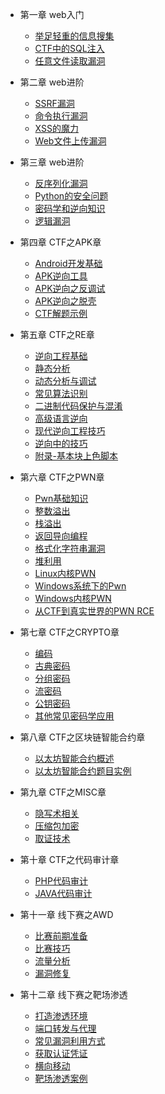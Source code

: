 * 第一章 web入门

    * [举足轻重的信息搜集](/pages/web/1.1)
    * [CTF中的SQL注入](/pages/web/1.2)
    * [任意文件读取漏洞](/pages/web/1.3)

* 第二章 web进阶
    * [SSRF漏洞](/pages/web/2.1)
    * [命令执行漏洞](/pages/web/2.2)
    * [XSS的魔力](/pages/web/2.4)
    * [Web文件上传漏洞](/pages/web/2.3)

* 第三章 web进阶
    * [反序列化漏洞](/pages/web/3.1)
    * [Python的安全问题](/pages/web/3.2)
    * [密码学和逆向知识](/pages/web/3.4)
    * [逻辑漏洞](/pages/web/3.3)

* 第四章 CTF之APK章
    * [Android开发基础](/pages/apk/4.1)
    * [APK逆向工具](/pages/apk/4.2)
    * [APK逆向之反调试](/pages/apk/4.3)
    * [APK逆向之脱壳](/pages/apk/4.4)
    * [CTF解题示例](/pages/apk/4.5)

* 第五章 CTF之RE章
    * [逆向工程基础](/pages/reverse/5.1)
    * [静态分析](/pages/reverse/5.2)
    * [动态分析与调试](/pages/reverse/5.3)
    * [常见算法识别](/pages/reverse/5.4)
    * [二进制代码保护与混淆](/pages/reverse/5.5)
    * [高级语言逆向](/pages/reverse/5.6)
    * [现代逆向工程技巧](/pages/reverse/5.7)
    * [逆向中的技巧](/pages/reverse/5.8)
    * [附录-基本块上色脚本](/pages/reverse/appendix)

* 第六章 CTF之PWN章
    * [Pwn基础知识](/pages/pwn/6.1)
    * [整数溢出](/pages/pwn/6.2)
    * [栈溢出](/pages/pwn/6.3)
    * [返回导向编程](/pages/pwn/6.4)
    * [格式化字符串漏洞](/pages/pwn/6.5)
    * [堆利用](/pages/pwn/6.6)
    * [Linux内核PWN](/pages/pwn/6.7)
    * [Windows系统下的Pwn](/pages/pwn/6.8)
    * [Windows内核PWN](/pages/pwn/6.9)
    * [从CTF到真实世界的PWN RCE](/pages/pwn/6.10)

* 第七章 CTF之CRYPTO章
    * [编码](/pages/crypto/7.0)
    * [古典密码](/pages/crypto/7.1)
    * [分组密码](/pages/crypto/7.2)
    * [流密码](/pages/crypto/7.3)
    * [公钥密码](/pages/crypto/7.4)
    * [其他常见密码学应用](/pages/crypto/7.5)

* 第八章 CTF之区块链智能合约章
    * [以太坊智能合约概述](/pages/blockchain/8.1)
    * [以太坊智能合约题目实例](/pages/blockchain/8.2)

* 第九章 CTF之MISC章
    * [隐写术相关](/pages/misc/9.1)
    * [压缩包加密](/pages/misc/9.2)
    * [取证技术](/pages/misc/9.3)

* 第十章 CTF之代码审计章
    * [PHP代码审计](/pages/shenji/10.1)
    * [JAVA代码审计](/pages/shenji/10.2)

* 第十一章 线下赛之AWD
    * [比赛前期准备](/pages/awd/11.1)
    * [比赛技巧](/pages/awd/11.2)
    * [流量分析](/pages/awd/11.3)
    * [漏洞修复](/pages/awd/11.4)

* 第十二章 线下赛之靶场渗透
    * [打造渗透环境](/pages/pentest/12.1)
    * [端口转发与代理](/pages/pentest/12.2)
    * [常见漏洞利用方式](/pages/pentest/12.3)
    * [获取认证凭证](/pages/pentest/12.4)
    * [横向移动](/pages/pentest/12.5)
    * [靶场渗透案例](/pages/pentest/12.6)
